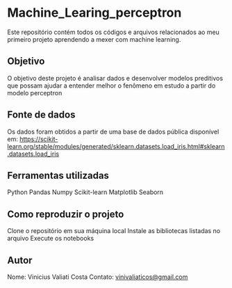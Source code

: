 # Machine_Learing_perceptron
Este repositório contém todos os códigos e arquivos relacionados ao meu primeiro projeto aprendendo a mexer com machine learning.

## Objetivo
O objetivo deste projeto é analisar dados e desenvolver modelos preditivos que possam ajudar a entender melhor o fenômeno em estudo a partir do modelo perceptron

## Fonte de dados
Os dados foram obtidos a partir de uma base de dados pública disponível em: https://scikit-learn.org/stable/modules/generated/sklearn.datasets.load_iris.html#sklearn.datasets.load_iris

## Ferramentas utilizadas
Python
Pandas
Numpy
Scikit-learn
Matplotlib
Seaborn

## Como reproduzir o projeto
Clone o repositório em sua máquina local
Instale as bibliotecas listadas no arquivo 
Execute os notebooks 

## Autor
Nome: Vinicius Valiati Costa
Contato: vinivaliaticos@gmail.com
